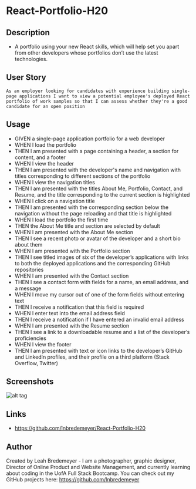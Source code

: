 # React-Portfolio-H20

## Description
* A portfolio using your new React skills, which will help set you apart from other developers whose portfolios don’t use the latest technologies. 

## User Story
```
As an employer looking for candidates with experience building single-page applications I want to view a potential employee's deployed React portfolio of work samples so that I can assess whether they're a good candidate for an open position
```

## Usage
* GIVEN a single-page application portfolio for a web developer
* WHEN I load the portfolio
* THEN I am presented with a page containing a header, a section for content, and a footer
* WHEN I view the header
* THEN I am presented with the developer's name and navigation with titles corresponding to different sections of the portfolio
* WHEN I view the navigation titles
* THEN I am presented with the titles About Me, Portfolio, Contact, and Resume, and the title corresponding to the current section is highlighted
* WHEN I click on a navigation title
* THEN I am presented with the corresponding section below the navigation without the page reloading and that title is highlighted
* WHEN I load the portfolio the first time
* THEN the About Me title and section are selected by default
* WHEN I am presented with the About Me section
* THEN I see a recent photo or avatar of the developer and a short bio about them
* WHEN I am presented with the Portfolio section
* THEN I see titled images of six of the developer’s applications with links to both the deployed applications and the corresponding GitHub repositories
* WHEN I am presented with the Contact section
* THEN I see a contact form with fields for a name, an email address, and a message
* WHEN I move my cursor out of one of the form fields without entering text
* THEN I receive a notification that this field is required
* WHEN I enter text into the email address field
* THEN I receive a notification if I have entered an invalid email address
* WHEN I am presented with the Resume section
* THEN I see a link to a downloadable resume and a list of the developer’s proficiencies
* WHEN I view the footer
* THEN I am presented with text or icon links to the developer’s GitHub and LinkedIn profiles, and their profile on a third platform (Stack Overflow, Twitter)

## Screenshots
![alt tag]( "screenshot")

## Links
* https://github.com/lnbredemeyer/React-Portfolio-H20

## Author
Created by Leah Bredemeyer - I am a photographer, graphic designer, Director of Online Product and Website Management, and currently learning about coding in the UofA Full Stack Bootcamp. You can check out my GitHub projects here: https://github.com/lnbredemeyer
